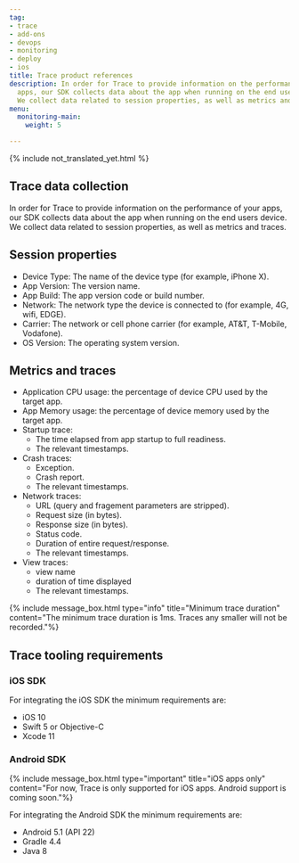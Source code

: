 ```yaml
---
tag:
- trace
- add-ons
- devops
- monitoring
- deploy
- ios
title: Trace product references
description: In order for Trace to provide information on the performance of your
  apps, our SDK collects data about the app when running on the end users device.
  We collect data related to session properties, as well as metrics and traces.
menu:
  monitoring-main:
    weight: 5

---
```

{% include not_translated_yet.html %}

## Trace data collection

In order for Trace to provide information on the performance of your apps, our SDK collects data about the app when running on the end users device. We collect data related to session properties, as well as metrics and traces.

## Session properties

- Device Type: The name of the device type (for example, iPhone X).
- App Version: The version name.
- App Build: The app version code or build number.
- Network: The network type the device is connected to (for example, 4G, wifi, EDGE).
- Carrier: The network or cell phone carrier (for example, AT&T, T-Mobile, Vodafone).
- OS Version: The operating system version.

## Metrics and traces

- Application CPU usage: the percentage of device CPU used by the target app.
- App Memory usage: the percentage of device memory used by the target app.
- Startup trace:
   - The time elapsed from app startup to full readiness.
   - The relevant timestamps.
- Crash traces:
   - Exception.
   - Crash report.
   - The relevant timestamps.
- Network traces:
   - URL (query and fragement parameters are stripped).
   - Request size (in bytes).
   - Response size (in bytes).
   - Status code.
   - Duration of entire request/response.
   - The relevant timestamps.
- View traces:
   - view name
   - duration of time displayed
   - The relevant timestamps.

{% include message_box.html type="info" title="Minimum trace duration" content="The minimum trace duration is 1ms. Traces any smaller will not be recorded."%}

## Trace tooling requirements

### iOS SDK

For integrating the iOS SDK the minimum requirements are:

- iOS 10
- Swift 5 or Objective-C
- Xcode 11

### Android SDK

{% include message_box.html type="important" title="iOS apps only" content="For now, Trace is only supported for iOS apps. Android support is coming soon."%}

For integrating the Android SDK the minimum requirements are:

- Android 5.1 (API 22)
- Gradle 4.4
- Java 8